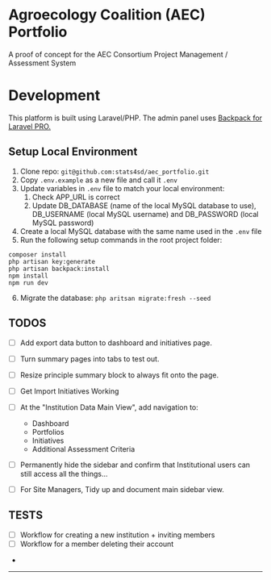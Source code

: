 # Agroecology Coalition (AEC) Portfolio
A proof of concept for the AEC Consortium Project Management / Assessment System

# Development
This platform is built using Laravel/PHP. The admin panel uses [Backpack for Laravel PRO.](https://backpackforlaravel.com/products/pro-for-one-project)

## Setup Local Environment
1.	Clone repo: `git@github.com:stats4sd/aec_portfolio.git`
2.	Copy `.env.example` as a new file and call it `.env`
3.	Update variables in `.env` file to match your local environment:
    1.	Check APP_URL is correct
    2.	Update DB_DATABASE (name of the local MySQL database to use), DB_USERNAME (local MySQL username) and DB_PASSWORD (local MySQL password)
4.	Create a local MySQL database with the same name used in the `.env` file
5.	Run the following setup commands in the root project folder:
```
composer install
php artisan key:generate
php artisan backpack:install
npm install
npm run dev
```
6.	Migrate the database: `php aritsan migrate:fresh --seed`



## TODOS
- [ ] Add export data button to dashboard and initiatives page.
- [ ] Turn summary pages into tabs to test out.
- [ ] Resize principle summary block to always fit onto the page. 
- [ ] Get Import Initiatives Working
- [ ] At the "Institution Data Main View", add navigation to:
  - Dashboard
  - Portfolios
  - Initiatives
  - Additional Assessment Criteria
- [ ] Permanently hide the sidebar and confirm that Institutional users can still access all the things...  


- [ ] For Site Managers, Tidy up and document main sidebar view.

## TESTS
- [ ] Workflow for creating a new institution + inviting members
- [ ] Workflow for a member deleting their account
- 
----
